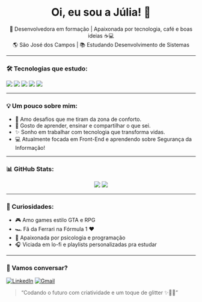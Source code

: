 <h1 align="center">Oi, eu sou a Júlia! 💫</h1>
<p align="center">
  🚀 Desenvolvedora em formação | Apaixonada por tecnologia, café e boas ideias ☕💻<br>
  🌎 São José dos Campos | 📚 Estudando Desenvolvimento de Sistemas<br>
</p>

---

### 🛠️ Tecnologias que estudo:

<img src="https://img.shields.io/badge/-HTML5-F16529?style=for-the-badge&logo=html5&logoColor=white"/>
<img src="https://img.shields.io/badge/-CSS3-2965f1?style=for-the-badge&logo=css3&logoColor=white"/>
<img src="https://img.shields.io/badge/-JavaScript-F7DF1E?style=for-the-badge&logo=javascript&logoColor=black"/>
<img src="https://img.shields.io/badge/-React-61DAFB?style=for-the-badge&logo=react&logoColor=black"/>
<img src="https://img.shields.io/badge/-Python-3776AB?style=for-the-badge&logo=python&logoColor=white"/>

---

### 💡 Um pouco sobre mim:

- 🌸 Amo desafios que me tiram da zona de conforto.
- 💬 Gosto de aprender, ensinar e compartilhar o que sei.
- ✨ Sonho em trabalhar com tecnologia que transforma vidas.
- 💻 Atualmente focada em Front-End e aprendendo sobre Segurança da Informação!

---

### 📊 GitHub Stats:

<p align="center">
  <img src="https://github-readme-stats.vercel.app/api?username=juliasarahmariano&show_icons=true&theme=tokyonight" />
  <img src="https://github-readme-stats.vercel.app/api/top-langs/?username=juliasarahmariano&layout=compact&theme=tokyonight" />
</p>

---

### 🌈 Curiosidades:

- 🎮 Amo games estilo GTA e RPG
- 🏎️ Fã da Ferrari na Fórmula 1 ❤️
- 🧠 Apaixonada por psicologia e programação
- 🎧 Viciada em lo-fi e playlists personalizadas pra estudar

---

### 💌 Vamos conversar?

[![LinkedIn](https://img.shields.io/badge/-LinkedIn-blue?style=flat-square&logo=linkedin&logoColor=white)](https://linkedin.com/in/seu-perfil)
[![Gmail](https://img.shields.io/badge/-Email-c14438?style=flat-square&logo=gmail&logoColor=white)](mailto:seuemail@gmail.com)

> “Codando o futuro com criatividade e um toque de glitter ✨👩‍💻”

